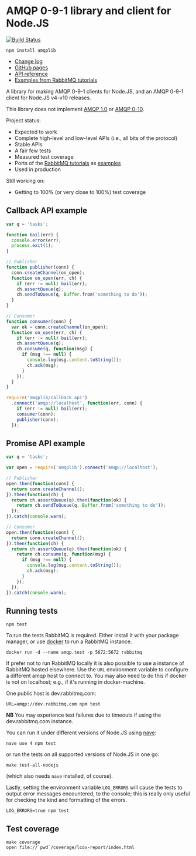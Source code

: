 # AMQP 0-9-1 library and client for Node.JS

[![Build Status](https://travis-ci.org/squaremo/amqp.node.png)](https://travis-ci.org/squaremo/amqp.node)

    npm install amqplib

 * [Change log][changelog]
 * [GitHub pages][gh-pages]
 * [API reference][gh-pages-apiref]
 * [Examples from RabbitMQ tutorials][tutes]

A library for making AMQP 0-9-1 clients for Node.JS, and an AMQP 0-9-1
client for Node.JS v4-v10 releases.

This library does not implement [AMQP
1.0](https://github.com/squaremo/amqp.node/issues/63) or [AMQP
0-10](https://github.com/squaremo/amqp.node/issues/94).

Project status:

 - Expected to work
 - Complete high-level and low-level APIs (i.e., all bits of the protocol)
 - Stable APIs
 - A fair few tests
 - Measured test coverage
 - Ports of the [RabbitMQ tutorials][rabbitmq-tutes] as [examples][tutes]
 - Used in production

Still working on:

 - Getting to 100% (or very close to 100%) test coverage

## Callback API example

```javascript
var q = 'tasks';

function bail(err) {
  console.error(err);
  process.exit(1);
}

// Publisher
function publisher(conn) {
  conn.createChannel(on_open);
  function on_open(err, ch) {
    if (err != null) bail(err);
    ch.assertQueue(q);
    ch.sendToQueue(q, Buffer.from('something to do'));
  }
}

// Consumer
function consumer(conn) {
  var ok = conn.createChannel(on_open);
  function on_open(err, ch) {
    if (err != null) bail(err);
    ch.assertQueue(q);
    ch.consume(q, function(msg) {
      if (msg !== null) {
        console.log(msg.content.toString());
        ch.ack(msg);
      }
    });
  }
}

require('amqplib/callback_api')
  .connect('amqp://localhost', function(err, conn) {
    if (err != null) bail(err);
    consumer(conn);
    publisher(conn);
  });
```

## Promise API example

```javascript
var q = 'tasks';

var open = require('amqplib').connect('amqp://localhost');

// Publisher
open.then(function(conn) {
  return conn.createChannel();
}).then(function(ch) {
  return ch.assertQueue(q).then(function(ok) {
    return ch.sendToQueue(q, Buffer.from('something to do'));
  });
}).catch(console.warn);

// Consumer
open.then(function(conn) {
  return conn.createChannel();
}).then(function(ch) {
  return ch.assertQueue(q).then(function(ok) {
    return ch.consume(q, function(msg) {
      if (msg !== null) {
        console.log(msg.content.toString());
        ch.ack(msg);
      }
    });
  });
}).catch(console.warn);
```

## Running tests

    npm test

To run the tests RabbitMQ is required. Either install it with your package
manager, or use [docker][] to run a RabbitMQ instance.

    docker run -d --name amqp.test -p 5672:5672 rabbitmq

If prefer not to run RabbitMQ locally it is also possible to use a
instance of RabbitMQ hosted elsewhere. Use the `URL` environment
variable to configure a different amqp host to connect to. You may
also need to do this if docker is not on localhost; e.g., if it's
running in docker-machine.

One public host is dev.rabbitmq.com:

    URL=amqp://dev.rabbitmq.com npm test

**NB** You may experience test failures due to timeouts if using the
dev.rabbitmq.com instance.

You can run it under different versions of Node.JS using [nave][]:

    nave use 4 npm test

or run the tests on all supported versions of Node.JS in one go:

    make test-all-nodejs

(which also needs `nave` installed, of course).

Lastly, setting the environment variable `LOG_ERRORS` will cause the
tests to output error messages encountered, to the console; this is
really only useful for checking the kind and formatting of the errors.

    LOG_ERRORS=true npm test

## Test coverage

    make coverage
    open file://`pwd`/coverage/lcov-report/index.html

[gh-pages]: http://squaremo.github.com/amqp.node/
[gh-pages-apiref]: http://squaremo.github.com/amqp.node/channel_api.html
[nave]: https://github.com/isaacs/nave
[tutes]: https://github.com/squaremo/amqp.node/tree/master/examples/tutorials
[rabbitmq-tutes]: http://www.rabbitmq.com/getstarted.html
[changelog]: https://github.com/squaremo/amqp.node/blob/master/CHANGELOG.md
[docker]: https://www.docker.com/
